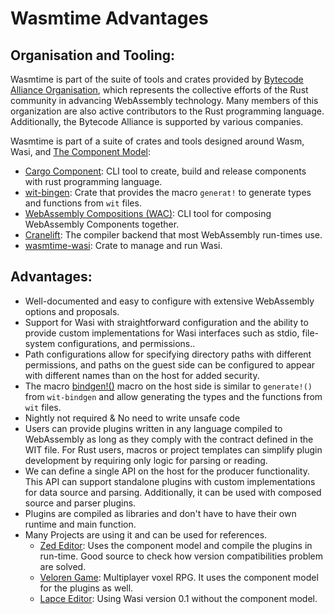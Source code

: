 # Wasmtime Advantages

## Organisation and Tooling:

Wasmtime is part of the suite of tools and crates provided by [Bytecode Alliance Organisation](https://bytecodealliance.org/), which represents the collective efforts of the Rust community in advancing WebAssembly technology. Many members of this organization are also active contributors to the Rust programming language. Additionally, the Bytecode Alliance is supported by various companies.

Wasmtime is part of a suite of crates and tools designed around Wasm, Wasi, and  [The Component Model](component-model.md):

- [Cargo Component](https://github.com/bytecodealliance/cargo-component): CLI tool to create, build and release components with rust programming language. 
- [wit-bingen](https://github.com/bytecodealliance/wit-bindgen): Crate that provides the macro `generat!` to generate types and functions from `wit` files.
- [WebAssembly Compositions (WAC)](https://github.com/bytecodealliance/wac): CLI tool for composing WebAssembly Components together.
- [Cranelift](https://cranelift.dev/): The compiler backend that most WebAssembly run-times use.
- [wasmtime-wasi](https://docs.rs/wasmtime-wasi/21.0.1/wasmtime_wasi/): Crate to manage and run Wasi.


## Advantages:

- Well-documented and easy to configure with extensive WebAssembly options and proposals.
- Support for Wasi with straightforward configuration and the ability to provide custom implementations for Wasi interfaces such as stdio, file-system configurations, and permissions..
- Path configurations allow for specifying directory paths with different permissions, and paths on the guest side can be configured to appear with different names than on the host for added security.
- The macro [bindgen!()](https://docs.rs/wasmtime/latest/wasmtime/component/macro.bindgen.html) macro on the host side is similar to `generate!()` from `wit-bindgen` and allow generating the types and the functions from `wit` files.
- Nightly not required & No need to write unsafe code
- Users can provide plugins written in any language compiled to WebAssembly as long as they comply with the contract defined in the WIT file. For Rust users, macros or project templates can simplify plugin development by requiring only logic for parsing or reading.  
- We can define a single API on the host for the producer functionality. This API can support standalone plugins with custom implementations for data source and parsing. Additionally, it can be used with composed source and parser plugins.
- Plugins are compiled as libraries and don't have to have their own runtime and main function. 
- Many Projects are using it and can be used for references. 
  - [Zed Editor](https://github.com/zed-industries/zed): Uses the component model and compile the plugins in run-time. Good source to check how version compatibilities problem are solved.
  - [Veloren Game](https://github.com/veloren/veloren): Multiplayer voxel RPG. It uses the component model for the plugins as well.
  - [Lapce Editor](https://github.com/lapce/lapce): Using Wasi version 0.1 without the component model.
